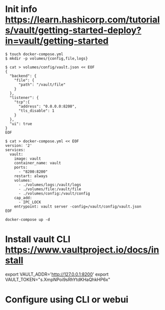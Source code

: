 # Init info https://learn.hashicorp.com/tutorials/vault/getting-started-deploy?in=vault/getting-started 
```
$ touch docker-compose.yml
$ mkdir -p volumes/{config,file,logs}
```
```
$ cat > volumes/config/vault.json << EOF
{
  "backend": {
    "file": {
      "path": "/vault/file"
    }
  },
  "listener": {
    "tcp":{
      "address": "0.0.0.0:8200",
      "tls_disable": 1
    }
  },
  "ui": true
}
EOF
```
```
$ cat > docker-compose.yml << EOF
version: '2'
services:
  vault:
    image: vault
    container_name: vault
    ports:
      - "8200:8200"
    restart: always
    volumes:
      - ./volumes/logs:/vault/logs
      - ./volumes/file:/vault/file
      - ./volumes/config:/vault/config
    cap_add:
      - IPC_LOCK
    entrypoint: vault server -config=/vault/config/vault.json
EOF
```
```
docker-compose up -d
```


# Install vault CLI https://www.vaultproject.io/docs/install
export VAULT_ADDR='http://127.0.0.1:8200'
export VAULT_TOKEN="s.XmpNPoi9sRhYtdKHaQhkHP6x"

# Configure using CLI or webui